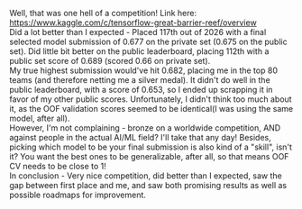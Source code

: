 Well, that was one hell of a competition! Link here: https://www.kaggle.com/c/tensorflow-great-barrier-reef/overview  
Did a lot better than I expected - Placed 117th out of 2026 with a final selected model submission of 0.677 on the private set (0.675 on the public set). Did little bit better on the public leaderboard, placing 112th with a public set score of 0.689 (scored 0.66 on private set).  
My true highest submission would've hit 0.682, placing me in the top 80 teams (and therefore netting me a silver medal). It didn't do well in the public leaderboard, with a score of 0.653, so I ended up scrapping it in favor of my other public scores. Unfortunately, I didn't think too much about it, as the OOF validation scores seemed to be identical(I was using the same model, after all).  
However, I'm not complaining - bronze on a worldwide competition, AND against people in the actual AI/ML field? I'll take that any day! Besides, picking which model to be your final submission is also kind of a "skill", isn't it? You want the best ones to be generalizable, after all, so that means OOF CV needs to be close to 1!   
In conclusion - Very nice competition, did better than I expected, saw the gap between first place and me, and saw both promising results as well as possible roadmaps for improvement.

